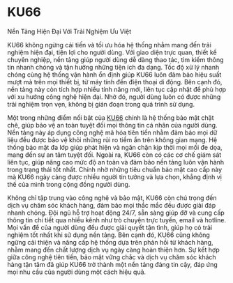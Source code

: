 # KU66

Nền Tảng Hiện Đại Với Trải Nghiệm Ưu Việt

KU66 không ngừng cải tiến và tối ưu hóa hệ thống nhằm mang đến trải nghiệm hiện đại, tiện lợi cho người dùng. Với giao diện trực quan, thiết kế chuyên nghiệp, nền tảng giúp người dùng dễ dàng thao tác, tìm kiếm thông tin nhanh chóng và tận hưởng những tiện ích đa dạng. Tốc độ xử lý nhanh chóng cùng hệ thống vận hành ổn định giúp KU66 luôn đảm bảo hiệu suất mượt mà trên mọi thiết bị, từ máy tính đến điện thoại di động. Bên cạnh đó, nền tảng này còn tích hợp nhiều tính năng mới, liên tục cập nhật để phù hợp với xu hướng công nghệ hiện đại. Nhờ đó, người dùng luôn có được những trải nghiệm trọn vẹn, không bị gián đoạn trong quá trình sử dụng.  

Một trong những điểm nổi bật của <a href="https://ku66-vn.com">KU66</a> chính là hệ thống bảo mật chặt chẽ, giúp bảo vệ an toàn tuyệt đối mọi thông tin cá nhân của người dùng. Nền tảng này áp dụng công nghệ mã hóa tiên tiến nhằm đảm bảo mọi dữ liệu đều được bảo vệ khỏi những rủi ro tiềm ẩn trên không gian mạng. Hệ thống bảo mật đa lớp giúp phát hiện và ngăn chặn kịp thời mọi mối đe dọa, mang đến sự an tâm tuyệt đối. Ngoài ra, KU66 còn có các cơ chế giám sát liên tục, giúp nâng cao mức độ an toàn và đảm bảo nền tảng luôn vận hành trong trạng thái tốt nhất. Chính nhờ những tiêu chuẩn bảo mật cao cấp này mà KU66 ngày càng được nhiều người tin tưởng và lựa chọn, khẳng định vị thế của mình trong cộng đồng người dùng.  

Không chỉ tập trung vào công nghệ và bảo mật, KU66 còn chú trọng đến dịch vụ chăm sóc khách hàng, đảm bảo mọi thắc mắc đều được giải đáp nhanh chóng. Đội ngũ hỗ trợ hoạt động 24/7, sẵn sàng giúp đỡ và cung cấp thông tin chi tiết qua nhiều kênh như trò chuyện trực tuyến, email và hotline. Mọi vấn đề của người dùng đều được giải quyết tận tình, giúp họ có trải nghiệm tốt nhất khi sử dụng nền tảng. Bên cạnh đó, KU66 cũng không ngừng cải thiện và nâng cấp hệ thống dựa trên phản hồi từ khách hàng, nhằm mang đến chất lượng dịch vụ ngày càng hoàn thiện hơn. Sự kết hợp giữa công nghệ tiên tiến, bảo mật vững chắc và dịch vụ chăm sóc khách hàng tận tâm đã giúp KU66 trở thành một nền tảng đáng tin cậy, đáp ứng mọi nhu cầu của người dùng một cách hiệu quả.
